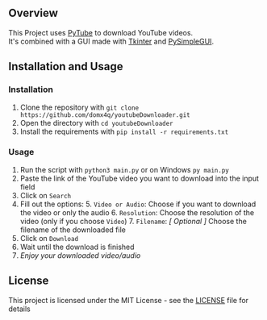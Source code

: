 ## Overview
This Project uses [PyTube](https://github.com/pytube/pytube) to download YouTube videos.<br>It's combined with a GUI made with [Tkinter](https://docs.python.org/3/library/tkinter.html) and [PySimpleGUI](https://pysimplegui.readthedocs.io/en/latest/).<br>

## Installation and Usage
### Installation
1. Clone the repository with `git clone https://github.com/domx4q/youtubeDownloader.git`
2. Open the directory with `cd youtubeDownloader`
3. Install the requirements with `pip install -r requirements.txt`

### Usage
1. Run the script with `python3 main.py` or on Windows `py main.py`
2. Paste the link of the YouTube video you want to download into the input field
3. Click on `Search`
4. Fill out the options:
   5. `Video or Audio`: Choose if you want to download the video or only the audio
   6. `Resolution`: Choose the resolution of the video (only if you choose `Video`)
   7. `Filename`: *[ Optional ]* Choose the filename of the downloaded file
8. Click on `Download`
9. Wait until the download is finished
10. _Enjoy your downloaded video/audio_

## License
This project is licensed under the MIT License - see the [LICENSE](LICENSE) file for details